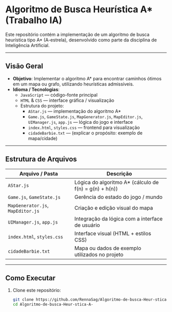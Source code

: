 # Algoritmo de Busca Heurística A* (Trabalho IA)

Este repositório contém a implementação de um algoritmo de busca heurística tipo A* (A-estrela), desenvolvido como parte da disciplina de Inteligência Artificial.

---

##  Visão Geral

- **Objetivo**: Implementar o algoritmo A* para encontrar caminhos ótimos em um mapa ou grafo, utilizando heurísticas admissíveis.
- **Idioma / Tecnologias**:
  - `JavaScript` — código-fonte principal
  - `HTML` & `CSS` — interface gráfica / visualização
  - Estrutura do projeto:
    - `AStar.js` — implementação do algoritmo A*
    - `Game.js`, `GameState.js`, `MapGenerator.js`, `MapEditor.js`, `UIManager.js`, `app.js` — lógica do jogo e interface
    - `index.html`, `styles.css` — frontend para visualização
    - `cidadeBarbie.txt` — (explicar o propósito: exemplo de mapa/cidade)

---

##  Estrutura de Arquivos

| Arquivo / Pasta          | Descrição                                               |
|--------------------------|----------------------------------------------------------|
| `AStar.js`               | Lógica do algoritmo A* (cálculo de f(n) = g(n) + h(n))   |
| `Game.js`, `GameState.js`| Gerência do estado do jogo / mundo                      |
| `MapGenerator.js`, `MapEditor.js` | Criação e edição visual do mapa                   |
| `UIManager.js`, `app.js` | Integração da lógica com a interface de usuário         |
| `index.html`, `styles.css` | Interface visual (HTML + estilos CSS)                |
| `cidadeBarbie.txt`       | Mapa ou dados de exemplo utilizados no projeto          |

---

##  Como Executar

1. Clone este repositório:
   ```bash
   git clone https://github.com/RennaSag/Algoritmo-de-busca-Heur-stica-A-.git
   cd Algoritmo-de-busca-Heur-stica-A-
